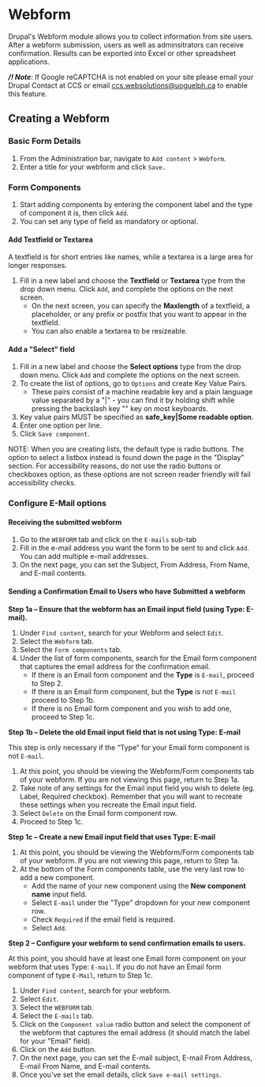 # Webform

Drupal's Webform module allows you to collect information from site users. After a webform submission, users as well as adminsitrators can receive confirmation. Results can be exported into Excel or other spreadsheet applications.

_**/! Note**_: If Google reCAPTCHA is not enabled on your site please email your Drupal Contact at CCS or email ccs.websolutions@uoguelph.ca to enable this feature.

## Creating a Webform

### Basic Form Details

1. From the Administration bar, navigate to `Add content` &gt; `Webform`.
2. Enter a title for your webform and click `Save.`

### Form Components

1. Start adding components by entering the component label and the type of component it is, then click `Add`.
2. You can set any type of field as mandatory or optional.

#### Add Textfield or Textarea

A textfield is for short entries like names, while a textarea is a large area for longer responses.

1. Fill in a new label and choose the **Textfield** or **Textarea** type from the drop down menu. Click `Add`, and complete the options on the next screen.
   * On the next screen, you can specify the **Maxlength** of a textfield, a placeholder, or any prefix or postfix that you want to appear in the textfield.
   * You can also enable a textarea to be resizeable.

#### Add a "Select" field

1. Fill in a new label and choose the **Select options** type from the drop down menu. Click `Add` and complete the options on the next screen.
2. To create the list of options, go to `Options` and create Key Value Pairs.
   * These pairs consist of a machine readable key and a plain language value separated by a "\|" - you can find it by holding shift while pressing the backslash key "\" key on most keyboards.
3. Key value pairs MUST be specified as **safe\_key\|Some readable option**.
4. Enter one option per line.
5. Click `Save component`.

NOTE: When you are creating lists, the default type is radio buttons. The option to select a listbox instead is found down the page in the "Display" section. For accessibility reasons, do not use the radio buttons or checkboxes option, as these options are not screen reader friendly will fail accessibility checks.

### Configure E-Mail options

#### Receiving the submitted webform

1. Go to the `WEBFORM` tab and click on the `E-mails` sub-tab
2. Fill in the e-mail address you want the form to be sent to and click `Add`. You can add multiple e-mail addresses.
3. On the next page, you can set the Subject, From Address, From Name, and E-mail contents.

#### Sending a Confirmation Email to Users who have Submitted a webform

**Step 1a – Ensure that the webform has an Email input field \(using Type: E-mail\).**

1. Under `Find content`, search for your Webform and select `Edit`.
2. Select the `Webform` tab.
3. Select the `Form components` tab.
4. Under the list of form components, search for the Email form component that captures the email address for the confirmation email.
   * If there is an Email form component and the **Type** is `E-mail`, proceed to Step 2.
   * If there is an Email form component, but the **Type** is not `E-mail` proceed to Step 1b.
   * If there is no Email form component and you wish to add one, proceed to Step 1c.

**Step 1b – Delete the old Email input field that is not using Type: E-mail**

This step is only necessary if the “Type” for your Email form component is not `E-mail`.

1. At this point, you should be viewing the Webform/Form components tab of your webform. If you are not viewing this page, return to Step 1a.
2. Take note of any settings for the Email input field you wish to delete \(eg. Label, Required checkbox\). Remember that you will want to recreate these settings when you recreate the Email input field.
3. Select `Delete` on the Email form component row.
4. Proceed to Step 1c.

**Step 1c – Create a new Email input field that uses Type: E-mail**

1. At this point, you should be viewing the Webform/Form components tab of your webform. If you are not viewing this page, return to Step 1a.
2. At the bottom of the Form components table, use the very last row to add a new component.
   * Add the name of your new component using the **New component name** input field.
   * Select `E-mail` under the "Type" dropdown for your new component row.
   * Check `Required` if the email field is required.
   * Select `Add`.

**Step 2 – Configure your webform to send confirmation emails to users.**

At this point, you should have at least one Email form component on your webform that uses Type: `E-mail`. If you do not have an Email form component of type `E-Mail`, return to Step 1c.

1. Under `Find content`, search for your webform.
2. Select `Edit`.
3. Select the `WEBFORM` tab.
4. Select the `E-mails` tab.
5. Click on the `Component value` radio button and select the component of the webform that captures the email address \(it should match the label for your "Email" field\).
6. Click on the `Add` button.
7. On the next page, you can set the E-mail subject, E-mail From Address, E-mail From Name, and E-mail contents.
8. Once you’ve set the email details, click `Save e-mail settings`.

